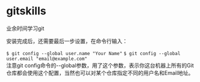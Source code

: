 # gitskills
业余时间学习git

安装完成后，还需要最后一步设置，在命令行输入：

`$ git config --global user.name "Your Name"`
`$ git config --global user.email "email@example.com"`</br>
注意git config命令的--global参数，用了这个参数，表示你这台机器上所有的Git仓库都会使用这个配置，当然也可以对某个仓库指定不同的用户名和Email地址。
